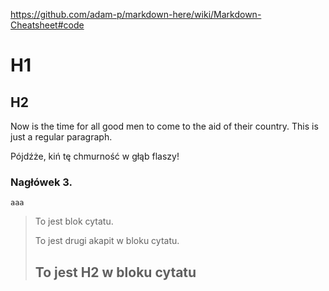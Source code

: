 https://github.com/adam-p/markdown-here/wiki/Markdown-Cheatsheet#code

H1
===========================

H2
-------------------------

Now is the time for all good men to come to
the aid of their country. This is just a
regular paragraph.

Pójdźże, kiń tę chmurność w głąb flaszy!

### Nagłówek 3.

```
aaa
```



> To jest blok cytatu.
>
> To jest drugi akapit w bloku cytatu.
>
> ## To jest H2 w bloku cytatu